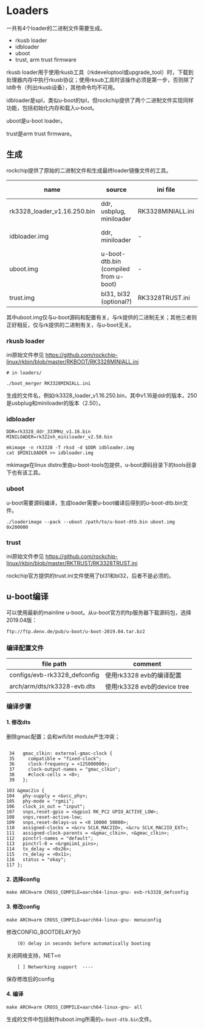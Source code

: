 # Loaders

一共有4个loader的二进制文件需要生成。

* rkusb loader
* idbloader
* uboot
* trust, arm trust firmware

rkusb loader用于使用rkusb工具（rkdeveloptool或upgrade_tool）时，下载到处理器内存中执行rkusb协议；使用rksub工具时该操作必须是第一步，否则除了ld命令（列出rkusb设备），其他命令均不可用。

idbloader是spl，类似u-boot的tpl，但rockchip提供了两个二进制文件实现同样功能，包括初始化内存和载入u-boot。

uboot是u-boot loader。

trust是arm trust firmware。

## 生成

rockchip提供了原始的二进制文件和生成最终loader镜像文件的工具。

name | source | ini file | tool (provider)
-|-|-|-|
rk3328_loader_v1.16.250.bin | ddr, usbplug, miniloader | RK3328MINIALL.ini | boot_merger (rk)
idbloader.img | ddr, miniloader | - | mkimage (u-boot tools)
uboot.img | u-boot-dtb.bin (compiled from u-boot) | - | loaderimage (rk)
trust.img | bl31, bl32 (optional?) | RK3328TRUST.ini | trust_merger (rk)

其中uboot.img仅与u-boot源码和配置有关，与rk提供的二进制无关；其他三者则正好相反，仅与rk提供的二进制有关，与u-boot无关。

### rkusb loader

ini原始文件参见 https://github.com/rockchip-linux/rkbin/blob/master/RKBOOT/RK3328MINIALL.ini

```
# in loaders/

./boot_merger RK3328MINIALL.ini
```

生成的文件名，例如rk3328_loader_v1.16.250.bin，其中v1.16是ddr的版本，250是usbplug和miniloader的版本（2.50）。

### idbloader

```
DDR=rk3328_ddr_333MHz_v1.16.bin
MINILOADER=rk322xh_miniloader_v2.50.bin

mkimage -n rk3328 -T rksd -d $DDR idbloader.img
cat $MINILOADER >> idbloader.img
```

mkimage在linux distro里由u-boot-tools包提供，u-boot源码目录下的tools目录下也有该工具。

### uboot

u-boot需要源码编译，生成loader需要u-boot编译后得到的u-boot-dtb.bin文件。

```
./loaderimage --pack --uboot /path/to/u-boot-dtb.bin uboot.img 0x200000
```

### trust

ini原始文件参见 https://github.com/rockchip-linux/rkbin/blob/master/RKTRUST/RK3328TRUST.ini

rockchip官方提供的trust.ini文件使用了bl31和bl32，后者不是必须的。

## u-boot编译

可以使用最新的mainline u-boot。从u-boot官方的ftp服务器下载源码包，选择2019.04版：

```
ftp://ftp.denx.de/pub/u-boot/u-boot-2019.04.tar.bz2
```

### 编译配置文件

file path | comment
-|-
configs/evb-rk3328_defconfig | 使用rk3328 evb的编译配置
arch/arm/dts/rk3328-evb.dts | 使用rk3328 evb的device tree

### 编译步骤

#### 1. 修改dts

删除gmac配置；会和wifi/bt module产生冲突；

```

 34   gmac_clkin: external-gmac-clock {
 35     compatible = "fixed-clock";
 36     clock-frequency = <125000000>;
 37     clock-output-names = "gmac_clkin";
 38     #clock-cells = <0>;
 39   };

103 &gmac2io {
104   phy-supply = <&vcc_phy>;
105   phy-mode = "rgmii";
106   clock_in_out = "input";
107   snps,reset-gpio = <&gpio1 RK_PC2 GPIO_ACTIVE_LOW>;
108   snps,reset-active-low;
109   snps,reset-delays-us = <0 10000 50000>;
110   assigned-clocks = <&cru SCLK_MAC2IO>, <&cru SCLK_MAC2IO_EXT>;
111   assigned-clock-parents = <&gmac_clkin>, <&gmac_clkin>;
112   pinctrl-names = "default";
113   pinctrl-0 = <&rgmiim1_pins>;
114   tx_delay = <0x26>;
115   rx_delay = <0x11>;
116   status = "okay";
117 };

```

#### 2. 选择config

```
make ARCH=arm CROSS_COMPILE=aarch64-linux-gnu- evb-rk3328_defconfig
```

#### 3. 修改config

```
make ARCH=arm CROSS_COMPILE=aarch64-linux-gnu- menuconfig
```


修改CONFIG_BOOTDELAY为0

```
    (0) delay in seconds before automatically booting
```

关闭网络支持，NET=n

```
    [ ] Networking support  ----
```

保存修改后的config

#### 4. 编译

```
make ARCH=arm CROSS_COMPILE=aarch64-linux-gnu- all
```

生成的文件中包括制作uboot.img所需的`u-boot-dtb.bin`文件。


